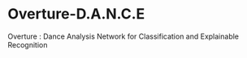 # Overture-D.A.N.C.E
Overture : Dance Analysis Network for Classification and Explainable Recognition
